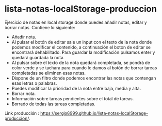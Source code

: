# lista-notas-localStorage-produccion

Ejercicio de notas en local storage donde puedes añadir notas, editar y borrar notas. Contiene lo siguiente:

- Añadir nota.
- Al pulsar el botón de editar sale un input con el texto de la nota donde podemos modificar el contenido, a continuación el boton de editar se encontrará dehabilitado. Para guardar la modificación pulsamos enter y quedará guardada la nota.
- Al pulsar sobre el texto de la nota quedará completada, se pondrá de color verde y se tachara para cuando le damos al botón de borrar tareas completadas se eliminen esas notas.
- Dispone de un filtro donde podemos encontrar las notas que contengan esas letras o palabras.
- Puedes modificar la prioridad de la nota entre baja, media y alta.
- Borrar nota.
- Información sobre tareas pendientes sobre el total de tareas.
- Borrado de todas las tareas completadas.


Link producción : https://sergio8999.github.io/lista-notas-localStorage-produccion/.
